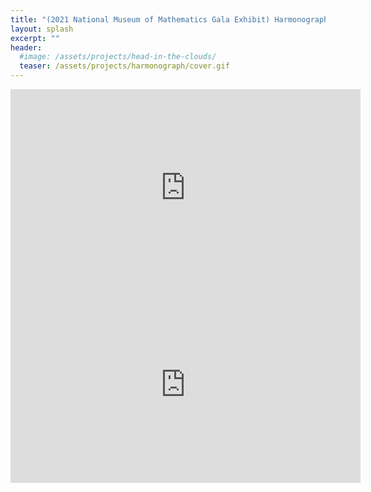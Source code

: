 ```yaml
---
title: "(2021 National Museum of Mathematics Gala Exhibit) Harmonograph"
layout: splash
excerpt: ""
header:
  #image: /assets/projects/head-in-the-clouds/
  teaser: /assets/projects/harmonograph/cover.gif
---
```


<iframe width="560" height="315" src="https://www.youtube.com/embed/9i882Rb4q-o?si=FI0yOPaUixDL9ARZ" title="YouTube video player" frameborder="0" allow="accelerometer; autoplay; clipboard-write; encrypted-media; gyroscope; picture-in-picture; web-share" allowfullscreen></iframe>

<iframe width="560" height="315" src="https://www.youtube.com/embed/Nnna7x61nIU?si=Yy6IBX7Jyx5RMAM6" title="YouTube video player" frameborder="0" allow="accelerometer; autoplay; clipboard-write; encrypted-media; gyroscope; picture-in-picture; web-share" allowfullscreen></iframe>

